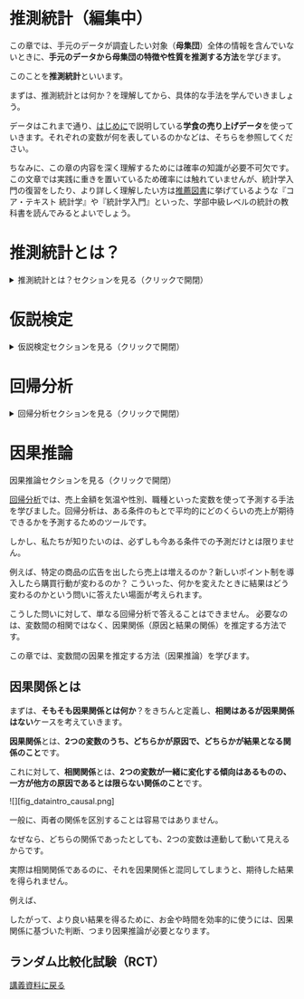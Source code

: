 # 推測統計（編集中）

この章では、手元のデータが調査したい対象（**母集団**）全体の情報を含んでいないときに、**手元のデータから母集団の特徴や性質を推測する方法**を学びます。

このことを**推測統計**といいます。

まずは、推測統計とは何か？を理解してから、具体的な手法を学んでいきましょう。

データはこれまで通り、[はじめに](dataintro_intro.html)で説明している**学食の売り上げデータ**を使っていきます。それぞれの変数が何を表しているのかなどは、そちらを参照してください。

ちなみに、この章の内容を深く理解するためには確率の知識が必要不可欠です。この文章では実践に重きを置いているため確率には触れていませんが、統計学入門の復習をしたり、より詳しく理解したい方は[推薦図書](dataintro_book.html)に挙げているような『コア・テキスト 統計学』や『統計学入門』といった、学部中級レベルの統計の教科書を読んでみるとよいでしょう。

# 推測統計とは？
<details>
<summary>推測統計とは？セクションを見る（クリックで開閉）</summary>

そもそもデータ分析をする理由に立ち返ってみます。当たり前ですが、**データ分析の目的は、データを使って何かしらの問題を解決したり、現状を改善したりすること**です。

私たちは、現在**学食の売上向上プロジェクト**に参加しています。学食の売上向上という目標のためには、キャンペーンを打ち出すのが良いのか、広告を出すのが良いのか、営業時間を変更するのが良いのか、頻繁に新メニューを開発するのが良いのか、そして、それぞれの施策はどれほど売上向上に寄与するのか、を知りたいのです。

そのためには、**母集団の情報を知る必要があります**。学食の売上向上プロジェクトにおいては、学食を利用する可能性があるすべての人の情報です。母集団全体の情報を知ることができれば、例えば、実際に広告を出したときにどの程度売り上げが変化したのかを測ることができます。

**母集団のすべての対象を調査すること**を**全数調査**と呼びます。

しかし、現実には**母集団全体の情報を手に入れられるケースはほとんどありません**。そこで、多くの場合、**母集団から適切に抽出（サンプリング）した標本（データ）を用いて、母集団の情報を推測しよう**とします。

このように、**標本から母集団の情報を推測すること**を**推測統計**と言います。

推測統計には、大きく分けて**統計的推定**と**仮説検定**の2つの方法があります。

#### 統計的推定

**母集団の統計量**（平均や分散など）**を、データから統計的に推測すること**を指します。

例えば、

- 手元のデータでは1回あたりの売り上げ平均が500円だったので、母集団の1回あたりの売り上げ平均も500円だろうと推測する。
- 手元のデータでは購入者の男性割合が $55\%$ だったので、母集団の男性割合は $54 \sim 56\%$ だろうと推測する。

こういった推測が統計的推定です。

推定には、**1つの値で推定する点推定**と、**ある程度の幅をもって推定する区間推定**があります。

#### 仮説検定

**母集団に関する仮説が成り立つか否かを、統計的な手続きを踏んで、データから判断すること**を指します。

例えば、

- 木曜日より火曜日の方が売り上げが大きいかどうか
- ある広告を出すことによって売り上げが変化するかどうか

こういった仮説を検証する手続きが仮説検定です。

## サンプリングと標本の代表性

推定をするにしても、仮説検定をするにしても、**標本が母集団の情報を正しく反映している（標本に代表性がある）かどうかが重要**なポイントになります。

この重要性は、代表性がないケースを想像すると分かりやすいでしょう。

例えば、学食を利用する可能性があるすべての人を母集団として想定しているにもかかわらず、手元には経済学部の教員の購入データしかないとします。

学食は主に学生が利用することが多いでしょうから、母集団の平均年齢を推定したいときに、手元のデータの平均年齢を母集団の平均年齢と見なすことはできません。

また、学生の行動は時間割に左右されていて、ほとんどの学生が昼休みに学食を利用するのに対し、教員は混雑を避けて昼休み前後に利用時間をずらす傾向があるかもしれません。この場合、手元のデータの利用時間のピークを母集団の利用時間のピークとは見なせません。

さらに、学生と教員では予算にも差があるかもしれません。例えば学生は1食あたり400円以内に収めたいと考えている一方、教員は1食あたり600円までは使って良いと考えているかもしれません。この予算の差は1回あたりの購入金額に表れる可能性があるため、データから得られた平均購入金額を、母集団の平均購入金額と見なすことは難しいでしょう。

このような誤った推測を避けるために、**標本が代表性をもつようにバランスよくサンプリングする必要**があるのです。

逆に言うと、標本が代表性をもっていさえすれば、標本平均を母集団の平均だと見なしたり、標本分散を母集団の分散だと見なすことが可能です。

**母集団の情報を推測するために使う数値**（例えば、母集団の平均を推測するために用いるデータの標本平均のこと）**を推定量と呼びます**。

### ランダムサンプリング

標本が代表性をもつようにバランスよくサンプリングする方法が**ランダムサンプリング**（**無作為抽出**）です。

ランダムサンプリングは、**母集団に含まれる調査対象のそれぞれが、標本として抽出される可能性を等しくしたうえで標本を選ぶ方法**です。

例えば、学食を利用する可能性があるすべての人に $1/100$ の確率で当たる（標本として抽出される）くじを引いてもらうようなイメージです。

ランダムサンプリングを行うことで、母集団の情報をバランス良く反映した標本を作ることができます。

![](fig_dataintro_random.png)

代表性のある標本を作ることができたら、標本から得られた数値を推定量にすることができます。

ただし、母集団の情報をすべて集めているわけではない以上、**推定量には必ず誤差が生じます**。**推測をする際には、この誤差も考慮に入れる必要があります**。

## 標準誤差

母集団の情報を推測する際に用いる**推定量のばらつきを標準誤差（Standard error; SE）と呼びます**。

言い換えると、標準誤差は**推定量の標準偏差**です。一般的には**標本平均の標準偏差**を意味します。

名前は似ていますが、**標準偏差と標準誤差は別物なので注意**しましょう。

標準誤差は**推定の精度を表す指標**で、**標準誤差が小さいほど、推定量はばらつきが小さく推定の精度が高い**ことを示します。

データ$(x_{1}, \cdots, x_{n})$を用いた**標準誤差$SE$は**、

$$
SE = \frac{s}{\sqrt{n}} = \frac{\sqrt{\frac{1}{1-n}\sum_{i=1}^{n}(x_{i} - \bar{x})^2}}{\sqrt{n}}
$$

で求められます。つまり、**不偏分散をサンプルサイズで割ったものの平方根**です。

不偏分散については、[記述統計（ `.P`関数と`.S`関数）](dataintro_descriptive.html#.P関数と.S関数)を参照してください。

式を見て分かるように、$SE$の分母にはサンプルサイズが入っています。**標本のサンプルサイズが大きくなると**標準誤差は小さくなる、つまり、**精度の高い推定ができる**ということです。

例えば、手元のデータは1万人の母集団からランダムサンプリングしたものであるとし、手元のデータから母集団の平均購入金額を推測するとします。

ランダムサンプリングを複数回行うケースを考えてみます。1回あたりのサンプルサイズが100人のとき、例えば最初の100人の平均購入金額は500円、2回目の100人の平均購入金額は530円、3回目の100人の平均購入金額は490円と、標本ごとに平均購入金額が大きく異なることもあるでしょう。

ところが、1回あたりのサンプルサイズが1000人だとすると、例えば最初の1000人の平均購入金額は501円、2回目の1000人の平均購入金額は502円、3回目の1000人の平均購入金額は499円と、標本ごとの平均購入金額はそこまで大きく変わらないと想像できます。

1回あたりのサンプルサイズが2000人、3000人、…と増えていけば、さらに平均購入金額のばらつきは小さくなっていき、十分大きなサンプルサイズを得ることができれば、母集団の真の平均購入金額をほぼ誤差なく推測することができるようになります。

これが、サンプルサイズが大きいと精度高く推測できるというイメージです。

### 標準誤差を考慮した棒グラフ

標準誤差を用いると、手元のデータで得られた統計量の精度はどの程度なのかを知ることができました。

この推定精度を考慮したグラフを作成することで、より深い洞察が得られる場合があります。

例えば、男女間で平均購入金額に差があるかを知りたい、気温によってよく購入される商品の違いがあるのかを知りたいなど、特に**グループ間の平均に統計的に差があるかどうかを知りたいとき**にとても有用です。

![](fig_dataintro_sebar.png)

これは、標準誤差を考慮したうえで男女別に平均購入金額を棒グラフにしたものです。

**棒グラフの高さは、男性、女性それぞれの平均購入金額**を表します。

それぞれのバーには、**バーの高さを中心にエラーバーと呼ばれるひげのようなもの**がついています。これが**誤差範囲**を表します。

**データから算出された標本平均がバーの高さにあるならば、母集団の真の平均購入金額は、おおよそこの誤差範囲のどこかに分布しているだろう、という範囲**を示しています。この区間を**信頼区間**と呼びます。

**信頼区間を求めること**は、推測統計のうち**統計的推定**に相当します。

信頼区間は確率をもって設定するため、どの程度の精度で推測したいかによってひげの長さは変わってきますが、**一般的には95%信頼区間**を求めることが多いです。

この95%という数字の解釈には、注意が必要です。

95％信頼区間は、**真の母集団の平均が信頼区間内にある確率が95％だと言っているわけではありません。**

正しくは、**信頼区間が100個あるときに95個の信頼区間には真の母集団の平均が含まれる**ことを表します。

ここまでの話をきちんと理解するためには、確率を勉強する必要がありますが、大事なことは、**エラーバーがあることによって、標本から得られたグループ間の平均の差が、意味のある差なのか、それとも単なる偶然によって得られた差なのかをざっくりと知ることができる**ということです。

2つのグラフの**エラーバーの範囲が重なっていなければ、グループ間の平均には統計的に差がある**と言えますし、**エラーバーの範囲がほとんど重なっていれば、グループ間の平均に統計的な差があるとは言えない**ことになります。

エラーバー付棒グラフを作れるようになると、さまざまな分析が可能になります。例えば

- 昼と夜で売上金額が変化するのかを知ることができる
- 曜日によって利用者の平均年齢が変化するのかを知ることができる
- 打ち出した広告に効果があったのかを検証することができる

ランダムサンプリングされたデータと、標準誤差の知識があれば、工夫次第で大抵の疑問に答えることができます。少し難しい話ではありますが、ぜひ使い方をマスターしましょう。

#### Excelで標準誤差を考慮した棒グラフを作る

Excelでエラーバー付棒グラフを作るには、まず、グループ別にデータを整理する必要があります。

いくつか方法はありますが、グループごとにデータを分割すると分かりやすいでしょう。

ここでは、男女で平均購入金額の差があるかどうかを分析していきます。

**データ分割方法**

![](fig_dataintro_sebar_filter.png)

1. `gender`変数でフィルタをかけ、男性のデータのみを表示
    - グループを規定する変数でフィルタをかけるので、例えば、商品別に分けるなら`item`変数でフィルタをかける
2. フィルタリングされたデータをすべてコピーし、適当なところにペーストする
3. 女性についても1と2を行う

男女別にデータを分割できたら、以下のような表を作ります。

![](fig_dataintro_sebar_table.png)

**必要項目**

- 男女別の平均
    - `AVERAGE`関数を使う
- 男女別の不偏分散
    - `STDEV.S`関数を使う
- 男女別のサンプルサイズ
    - `COUNT`関数を使う
        - `COUNT`関数はデータ範囲を指定して、`= COUNT(データ範囲)`のように使う
- 男女別の標準誤差
    - 男女別に計算した平均、不偏分散、サンプルサイズを使って計算する
    - セルに`= 不偏分散のセル番地/SQRT(サンプルサイズのセル番地)`と入力
    - `SQRT()`関数は、（）内に指定した数値（計算式でもOK）の平方根を返す関数
- 男女別の信頼区間
    - 男女別の標準誤差を使って計算
    - 95％信頼区間：`= 1.96*標準誤差のセル番地`と入力
    - かける数字の大きさによってさまざまな信頼区間を計算可能
        - 90％信頼区間：`= 1.64*標準誤差のセル番地`
        - 99％信頼区間：`= 2.58*標準誤差のセル番地`

![サンプルサイズ](fig_dataintro_sebar_count.png)
![標準誤差](fig_dataintro_sebar_se.png)
![信頼区間](fig_dataintro_sebar_ci.png)

表ができたら、グループ名と各平均値のセルを選択し、棒グラフを作ります。できたグラフに、以下の手順でエラーバーを追加しましょう。

**エラーバー追加手順**

1. グラフを選択し、**グラフのデザイン**→**グラフ要素を追加**→**誤差範囲**→**その他の誤差範囲オプション**の順に選択
2. 誤差範囲の追加ウィンドウでエラーバーを追加したいグループ名を選択しOKをクリック
3. **誤差範囲の書式設定**メニューの**誤差範囲**から**ユーザー設定**を選択
4. ユーザー設定の誤差範囲ウィンドウで、**正の誤差の値**と**負の誤差の値**両方に計算した**信頼区間のセル番地**を指定

![グラフの選択](fig_dataintro_sebar_gen.png)
![標準誤差を追加](fig_dataintro_sebar_gen1.png)
![標準誤差の設定](fig_dataintro_sebar_gen2.png)

これで、エラーバー付棒グラフを作成できました。

![](fig_dataintro_sebar.png)

男性のほうが女性より平均購入金額が高く、しかも、男女のエラーバーが重なる範囲がないため、真の平均購入金額も男女で異なる可能性が高いといえます。

</details>

# 仮説検定
<details>
<summary>仮説検定セクションを見る（クリックで開閉）</summary>

エラーバー付棒グラフを作成することで、グループ間で平均値に差があるかどうかをざっくりと知ることができました。

しかし、これはあくまでもざっくりとした分析です。

- 男女間で平均購入金額に統計的に意味がある差が存在するのではないか
- 広告によって売り上げは向上したのではないか
- 時間帯によって客層は異なるのではないか

こういった**仮説**にしっかりと答えるためには、何らかの**客観的な基準で評価をする**ことが必要です。

データを利用して、このような**仮説が正しいかどうかを客観的に判断することを仮説検定**と呼びます。

例えば、男女間で平均購入金額に差があるのではないか、という仮説を検討します。

データから得られた平均購入金額は、男性が約438円、女性が約408円でした。

男性の方が30円多く購入しているから、**男女間では平均購入金額に差があると言える**でしょうか？それとも、たまたま選ばれたデータによって**偶然生じた差にすぎない**のでしょうか？

仮に言えたとして、**何円以上の差があれば男女間に差があると言えるでしょうか？**

この問いに答えるために、まずは**仮説を立てます**。

統計的手法を用いて仮説検定を行う際には、**仮説の立て方に少し独特な作法があります**。

- **×**　男女間で平均購入金額に差が**ある**
- **〇**　男女間で平均購入金額に差は**ない**

このように、**差はないという仮説を立て**、この仮説を統計的に否定する（**棄却する**）ことで、**男女間で平均購入金額に差があるという仮説を支持**します。

#### 帰無仮説と対立仮説

- **帰無仮説**：「差はない」という**否定したい仮説**のこと
    - 否定することによって無に帰す仮説という意味
    - 上の例では、「男女間で平均購入金額に差は**ない**」という仮説のこと
- **対立仮説**：「差がある」という**支持したい仮説**のこと
    - 帰無仮説に対立するという意味
    - 上の例では、「男女間で平均購入金額に差が**ある**」という仮説のこと
    - 対立仮説を「男性の方が女性より平均購入金額が高い」とすることもできる
        - 対立仮説が「差がある」のとき：男性の方が平均購入金額が高いときと低いときの両方を支持する（**両側検定**という）
        - 対立仮説が「男性の方が女性より平均購入金額が高い」のとき：男性の方が平均購入金額が高いという片側の差のみを支持する（**片側検定**という）

少し回りくどく見えるかもしれませんが、「**差がある**」**ことを仮説にするのは意外と難しい**のです。

大きな理由は、**どの程度の大きさであれば**「**差がある**」**と言えるのか、客観的な指標で判断しづらい**ことです。10円の差を「差がある」と言う人もいれば、100円の差があっても「差はない」と言う人もいるかもしれません。

また、同じ差であっても、データの単位によってその大きさは違って見えます。
    
例えば、同じ「30円多い」と言っても、顧客の平均購入金額が100円のときと、10,000円のときとでは、意味が100倍違います。
100円に対する30円は大きな差に見えますが、10,000円に対する30円は、それこそ単なる誤差に見えます。

また、「差がある」ときには「差がある」と言うことができますが、「**差が観察できない**」**ときには、**「**実際に差がない**」**のか、**「**実際には差があるけど観察できていないだけ**」**なのかを判断することが難しい**という理由もあります。

そこで、
1. **差がないことが正しいと仮定**し、
2. **得られたデータが「差がない」前提の下ではとても珍しい確率でしか得られないもの**だとしたら、
3. **差がないという前提を否定**する、

という手順を踏むことで、「差がある」という仮説を支持していくのです。

### Excelで仮説検定（t検定）をする

**男女間での平均購入金額に差があるかどうかという仮説を例**に、仮説検定の中でも、特に **$t$ 検定の手順**を見ていきましょう。$t$ 検定は、**平均値の差があるかどうかを検定するときに使われる手法**です。手順は以下の通りです。

1. **有意水準を決める**
2. **仮説を立てる**
3. **$t$ 検定を実行する**
4. **結果を解釈する**

1つひとつを詳しく見ていきましょう。

#### 1. 有意水準を決める

まずは、**どういう数字が出てきたら帰無仮説を棄却するか**、最初に基準となる数字を決めておきます。

具体的には、**男女間での平均購入金額に差がないという仮説が正しいときに、手元のデータの平均の差が $X$ 円以上となる確率が $\alpha$ 以下であれば、差がないという前提が間違っていたと判断する**ときの **$\alpha$** という数字です。

慣例的に **$\alpha$ は $5\%$** とすることが多いです。

以降の手順で**男女間での平均購入金額に差がないという仮説が正しいときに、手元のデータの平均の差が $X$ 円以上となる確率**を求めていくので、判断に主観が入らないよう、先に決めておく必要があります。

#### 2. 仮説を立てる

次に、仮説を立てます。

先に述べたように、男女間で平均購入金額に差があるかどうかを検定するときは、**男女間での平均購入金額に差がない**という帰無仮説を立てます。

男性の平均購入金額を $\overline{sales}_{男}$、女性の平均購入金額を $\overline{sales}_{女}$ とすると、帰無仮説 $\mu_{0}$ は

 

$$
\mu_{0}: \bar{X} \equiv \overline{sales}_{男} - \overline{sales}_{女} = 0
$$

という式で表すことができます。

#### 3. $t$ 検定を実行する

ここからは、Excelのデータ分析ツールを使って検定を行っていきます。

データ分析ツールは、Excelの「データ」タブ内にある「**データ分析**」をクリックすると使えます。

「データ分析」が見つからないときは、先に「**分析ツールアドイン**」を追加する必要があります。

##### 分析ツールアドインの追加

1. 「ファイル」タブ→「オプション」を選択
2. 「アドイン」→「設定」を選択
3. 「分析ツール」にチェックを入れ、OKをクリック
4. Excelを再起動する

次に、**データ分析ツールに合わせてデータを加工**します。

[Excelで標準誤差を考慮した棒グラフを作る](#excelで標準誤差を考慮した棒グラフを作る)と同じように、男性のデータと女性のデータに分割しましょう。

分割ができたら、「分析ツール」を起動します。分析ツールから **t 検定: 等分散を仮定した2標本による検定**を選択し、必要なオプションを入力します。

![](fig_dataintro_ttest_gen.png)

##### t 検定のオプション

![](fig_dataintro_ttest_input.png)

| 項目             | 内容                               |
|------------------|------------------------------------|
| 変数1の入力範囲  | 1つ目のデータの範囲<br> ここでは男性のデータの範囲  |
| 変数2の入力範囲  | 2つ目のデータの範囲<br> ここでは女性のデータの範囲  |
| 仮説平均との差異  | 帰無仮説で設定した差を入力（デフォルトは $0$）<br> ここでは空欄または0 |
| ラベル           | データ範囲にラベル（列名）が含まれるときはチェックを入れる |
| $\alpha$         | 有意水準（デフォルトは $0.05$）   |
| 出力オプション   | 結果を出力したいセルを入力<br>　・**出力先**：同じシートに出力したいときにセルを指定<br>　・**新規ワークシート**：シート名を記入（空欄でもOK）<br>　・**新規ブック**：ファイル名を記入（空欄でもOK） |


以上を入力してOKをクリックすると、指定した出力先に結果が表示されます。

#### 4. 結果を解釈する

オプションが正しく入力されていれば、以下のような結果が表示されるはずです。

![](fig_dataintro_ttest_result.png)

##### 結果の表

| 項目               | 説明                  |
|-------------------|-----------------------|
| **ラベル**         | データに設定した列名      |
| **平均**           | 各データ（ここでは男女それぞれ）の平均値　|
| **分散**           | 各データ（ここでは男女それぞれ）の不偏分散 |
| **観測数**         | 各データ（ここでは男女それぞれ）のサンプルサイズ |
| **プールされた分散** | **割愛**               |
| **仮説平均との差異** | 仮説平均との差異に設定した値（ここでは0）|
| **自由度**         | **割愛**               |
| **t**             | t値と呼ばれ、各データの差（ここでは男女間の差）を評価する値<br>この値が大きいほど各データの差（ここでは男女間の差）が大きいことを示す |
| **P(T >= t) 片側** | 片側検定（対立仮説が「男性の方が女性より平均購入金額が高い」あるいは「男性の方が女性より平均購入金額が低い」）の場合の $p$ 値（$p$ 値については後述） |
| **t 境界値 片側**   | 片側検定の場合の棄却限界値<br>t値がこの値を超えると帰無仮説を棄却できる                               |
| **P(T >= t) 両側** | 両側検定（対立仮説が「男女間で平均購入金額に差がある」）の場合の $p$ 値                               |
| **t 境界値 両側**   | 両側検定の場合の棄却限界値 |


いろいろと数値が出力されてややこしいかもしれませんが、**注目すべきは  P(T> =t)（$p$ 値）** です。

これは、**「男女間の平均購入金額に差がない」という帰無仮説が正しいときに、手元のデータで観察される差が生じるのはどのくらい珍しいことなのかを表す確率**です。

私たちは最初に、**男女間での平均購入金額に差がないという仮説が正しいときに、手元のデータの平均の差が $X$ 円以上となる確率が $\alpha$ 以下であれば、差がないという前提が間違っていたと判断する**と決めました。

よって、$t$ 検定で得られた $p$ 値と最初に決めた $\alpha$ を比較し、**$p< \alpha$ であれば帰無仮説を棄却**し、**$p> \alpha$ であれば帰無仮説を支持する**という判断を行うことになります。

ここで得られた結果では、$p$ 値は $9.83813 \times 10^{-10} \left(=\frac{9.83813}{10^{10}}\right)$ という、非常に小さい値になっています。

これはつまり、「**男女の購入金額の差が0円である**」**という帰無仮説が正しい場合に、手元のデータで観測されたような30円の差が生じる確率は、わずか** $0.0000000983813\%$ **しかない**、ということを意味します。

私たちは事前に、**観測された差が偶然によって生じる確率（$p$ 値）が $5\%$ 以下であれば、帰無仮説を棄却する（$=$差がないという前提を否定する）**と決めていました。

したがって、この場合は「**男女の購入金額の差が0円である**」**という前提は成り立たない**と判断し、**男女の購入金額に統計的に有意な差があると結論**づけることができます。

以上のように、仮説検定では**偶然では説明できない差があるのかどうか**を、データに基づいて判断することができます。特に **$p$ 値は、その差が偶然に生じる確率を数値で示してくれる**ため、データの意味を客観的に捉えるための強力なツールとなります。

特に、ここで学んだ$t$ **検定（平均の差の検定）では、観測された差や効果が偶然によるものかどうかを判断することができます**。しかし、実際のデータでは複数の要因が同時に影響している場合が多く、単純な比較だけでは不十分です。次に学ぶ回帰分析では、変数同士の関係（相関）を数式で表現し、データの傾向を把握したり、将来の値を予測したりすることが可能になります。

    
</details>

# 回帰分析
<details>
<summary>回帰分析セクションを見る（クリックで開閉）</summary>

このセクションでは、**回帰分析**について学んでいきます。

一般に回帰（regression）とは「**興味のある変数（$Y$）の値を、他の変数（$X$）を用いて予測すること**」を指します。

例えば、学食に来た人の性別（$X$）を手掛かりに、その人が何円の商品を購入するか（$Y$）を予測することが回帰分析にあたります。

このときに、手掛かりにする変数（$X$）を**説明変数**（または**独立変数**）と言い、予測する変数（$Y$）を**被説明変数**（または**従属変数**）と呼びます。

回帰分析は大きく**ノンパラメトリック回帰**と**パラメトリック回帰**に分けられ、パラメトリック回帰の中で最もよく使われるのが**線形回帰**です。

ちなみに、**パラメトリック**という言葉は、「**パラメータに関連する**」や「**パラメータで表される**」という意味を持ち、統計学では特に**分析の際にパラメータの値を仮定すること**を指します。つまり、$Y$を$X$で予測するときに、$Y$**が**$X$**の関数として表されることを仮定するのがパラメトリック回帰**、**関数形を仮定しないのがノンパラメトリック回帰**です。

以降では、ノンパラメトリック回帰と線形回帰について説明し、データを用いた予測方法を学んでいきます。

## ノンパラメトリック回帰

ここでは、**男女別に売上金額を予測する**ことを考えます。また、十分多くの人たちについて、各個人の購入金額$Y$と性別$X$のペア $(Y, X)$ がランダムサンプリングした標本として観察できることを前提とします。

ノンパラメトリック回帰の場合は、まずサンプルを男女に分割し、男性の売上金額、女性の売上金額をそれぞれ予測します。

予測を行う際には、**正確に予測すること**を目指します。

**正確に予測できている状態**とは、**予測誤差**（prediction error）**が最小である状態**です。

予測誤差は、$X$**によって予測した**$Y$**の値、**$\hat{Y}$**と、実際の**$Y$**の値の差**として表されます。

私たちの手元に、$\{Y_{1}, Y_{2}, \dots, Y_{i}, \dots, Y_{N}\}$という$N$個のデータがあるとき、予測誤差を$\varepsilon_{i}$とすると、予測誤差のデータは以下のようになります。

$$
\varepsilon_{1} = Y_{1}- \hat{Y}, \varepsilon_{2} = Y_{2}- \hat{Y}, \dots, \varepsilon_{i} = Y_{i}- \hat{Y}, \dots, \varepsilon_{N} = Y_{N}- \hat{Y}
$$

予測誤差は正負どちらの値も取りうるので、**平均二乗誤差**（**MSE: Mean Squared Error**）を使って予測誤差全体の大きさを評価します。

$$
MSE = \frac{1}{N}(\varepsilon_{1}^{2} + \varepsilon_{2}^{2} + \cdots + \varepsilon_{i}^{2} + \cdots + \varepsilon_{N}^{2}) = \frac{1}{N}\sum_{i = 1}^{N}(Y_{i}- \hat{Y})^{2}
$$

このMSEを最小にするような予測値$\hat{Y}$を考えれば、精度の高い予測ができることになります。

結果だけお伝えすると、$\hat{Y} = \bar{Y}$（**$Y$の平均値**）**のときに、MSEが最小**になります。</br>
（興味がある方は、以下のMSEの計算式を参照してください。）

<details>

<summary>MSEの計算式を見る（クリックで開閉）</summary>

$$
\begin{align}
MSE &= \frac{1}{N}\sum_{i = 1}^{N}(Y_{i}- \hat{Y})^{2} \\
    &=  \frac{1}{N}\left(\sum_{i = 1}^{N}Y_{i}^{2}- 2\sum_{i = 1}^{N}Y_{i}\hat{Y} + \sum_{i = 1}^{N}\hat{Y}^{2}\right) \\
    &= \frac{1}{N}\sum_{i = 1}^{N}Y_{i}^{2}- 2\hat{Y}\times\frac{1}{N}\sum_{i = 1}^{N}Y_{i} + \frac{1}{N}\times N\hat{Y}^{2} \\
    &= \frac{1}{N}\sum_{i = 1}^{N}Y_{i}^{2}- 2\hat{Y}\times\frac{1}{N}\sum_{i = 1}^{N}Y_{i} + \hat{Y}^{2} \\
    &= \left(\frac{1}{N}\sum_{i = 1}^{N}Y_{i}\right)^{2}- 2\hat{Y}\times\frac{1}{N}\sum_{i = 1}^{N}Y_{i} + \hat{Y}^{2} +\frac{1}{N}\sum_{i = 1}^{N}Y_{i}^{2} - \left(\frac{1}{N}\sum_{i = 1}^{N}Y_{i}\right)^{2}\\
    &= \left(\frac{1}{N}\sum_{i = 1}^{N}Y_{i} - \hat{Y}\right)^{2} + \frac{1}{N}\sum_{i = 1}^{N}Y_{i}^{2} - \left(\frac{1}{N}\sum_{i = 1}^{N}Y_{i}\right)^{2}\\
\end{align}
$$

よって、$\hat{Y} = \frac{1}{N}\sum_{i = 1}^{N}Y_{i} \equiv \bar{Y}$のときMSEは最小値をとる。

</details>

つまり、**男性の購入金額の予測値は男性の購入金額の標本平均**、**女性の購入金額の予測値は女性の購入金額の標本平均**となります。

これは、説明変数$X$のカテゴリ数が多くなっても同じです。

例えば、年齢を説明変数$X$として被説明変数$Y$である購入金額を予測したいときは、年齢ごとにサンプルを分割し、サンプルごとに購入金額の標本平均を計算します。

したがって、ノンパラメトリック回帰は、以下の手順で行います。

1. データから、説明変数$X$と被説明変数$Y$（ここでは、各個人の性別と売上金額）をペアにしたサンプルを抽出する。
2. 説明変数$X$の値に基づいて、サンプルを複数のグループに分割する（ここでは、男性グループと女性グループに分割する）。
4. 各グループ内で平均値$\bar{Y}$を計算し、その結果を予測値とする。

このような回帰分析の方法を、予測値に関数形を課さないという意味で、ノンパラメトリック回帰と言います。    

### Excelを使ったノンパラメトリック回帰

それでは、**男女それぞれの売上金額をノンパラメトリック回帰に基づいて予測**してみましょう。

`gender`変数でフィルタをかけ、男女別に`sales`変数を分割し、`AVERAGE`関数を使って、男女それぞれの平均売上金額を計算すればそれでOKです。</br>
（関数の使い方は[Excelで標準誤差を考慮した棒グラフを作る](#excelで標準誤差を考慮した棒グラフを作る)を参照してください。）

あるいは、`AVERAGEIFS`関数を使って、生のデータから男女それぞれの売上金額を抽出し、平均を計算しても良いです。`AVERAGEIFS`関数は、`COUNTIFS`関数とほとんど同じように使えます。

###### `AVERAGEIFS`関数

複数の条件を満たすすべてのセルの平均を返す関数です。

`AVERAGEIFS(平均範囲, 条件範囲 1, 条件 1, [条件範囲 2, 条件 2], ...)` 

（例）男性の平均売上金額：`= AVERAGEIFS($B:$B, $A:$A, "男")`


![](fig_dataintro_nonpara.png)

データから得られた平均購入金額は、男性が約438円、女性が約408円でした。これらの値が、それぞれの性別における売上金額の予測値として用いられます。

### ノンパラメトリック回帰の注意点

**ノンパラメトリック回帰が可能な場合には、サンプルを分割して平均を計算するだけで、十分有用**な予測値を得られます。

しかし、ノンパラメトリック回帰には弱点もあります。

第一に、ノンパラメトリック回帰で十分な予測精度を担保するためには、**それなりのサンプルサイズが必要**です。

一般には、サンプルサイズが30以上であれば比較的安定した結果を得られると言われていますので、男女それぞれ30人ずつのデータを集められればとりあえず基準はクリアしたことになります。

この基準は、説明変数$X$に多くの項目が含まれる場合、さらにシビアになります。

例えば、説明変数$X$に性別（男/女）と職位（学生/職員）の両方を含むとすると、$2 \times 2 = 4$グループにサンプルを分割するので、それぞれ30以上のサンプルサイズが必要、全体として120以上のサンプルサイズが必要になってしまいます。

このように、**サンプルを細かく分割すると、1つ1つのグループのサンプルサイズが小さくなり、予測精度が下がる**要因になってしまいます。

第二に、**事前に説明変数**$X$**と被説明変数**$Y$**の関係が想定されるときに、全体の傾向が見づらい**ことがあります。

例えば、年齢と売上金額の関係を考えてみます。若い人の方がたくさん食べられるので売上金額は高い傾向にあるかもしれないし、年齢を重ねた人の方が金銭的に余裕があって売上金額が高い傾向にあるかもしれません。

![](fig_dataintro_agesales.png)

上図は年齢ごとに売上金額をプロットしたものと、それをノンパラメトリック回帰した結果を表しています。

「**1年歳をとることで売上金額が何円上がるか**（**下がるか**）」という**全体的な傾向をノンパラメトリック回帰の結果から解釈することは難しい**でしょう。

横軸の取りうる値がもっと細かくなれば、回帰曲線自体がよりギザギザとなって見づらくなることもありますし、説明変数が手元のデータにないの値（ここでは、例えば15歳の人や40歳の人など）をとるときの予測値を計算することもできません。



## 線形回帰

[ノンパラメトリック回帰の注意点](#ノンパラメトリック回帰の注意点)に挙げたような問題点に対処するために、**説明変数$X$と被説明変数$Y$の関係になんらかの関数形を仮定する方法が、パラメトリック回帰**です。

特に、**被説明変数$Y$は説明変数$X$の1次式であると仮定する方法を線形回帰**（**linear regression**）**といいます**。

例えば、売上金額（`sales`）は気温（`temp`）の1次式であると仮定すると、売上金額は以下の式で表すことができます。

$$
sales = \beta_{0} + \beta_{1} \times temp + \varepsilon
$$

例のように、**説明変数が一つのときには特に単回帰式**といい、**説明変数が二つ以上の時には重回帰式**といいます。

ここで、回帰式についていくつかの専門用語を整理しておきます。

$Y = \beta_{0} + \beta_{1} X + \varepsilon$ のような**説明変数$X$と被説明変数$Y$の関係式を回帰式**（**回帰式**）と呼び、**直線の切片$\beta_{0}$、直線の傾き$\beta_{1}$を回帰係数**と呼びます。

**線形回帰は、手元のデータ$(temp, sales)$の組み合わせから、データの動きを最もよく表す直線の回帰係数$(\beta_{0}, \beta_{1})$を見つける作業**です。

データの動きを最もよく表す直線とは、（ノンパラメトリック回帰と同様に）予測誤差の少ない直線のことです。

ここでも、予測誤差は$\varepsilon$で表されるので、回帰係数$(\beta_{0}, \beta_{1})$のもとで、回帰式 $Y = \beta_{0} + \beta_{1} X + \varepsilon$ のMSEは以下の式で表されます。

$$
MSE = \frac{1}{n} \sum_{i=1}^{n} (Y_{i} - \beta_{0} - \beta_{1} X_{i})^{2}
$$

**この誤差を最小にする回帰係数の値**$(\hat{\beta_{0}}, \hat{\beta_{1}})$**を、最小二乗推定量**、あるいは**OLS(ordinary least squares)推定量と呼びます**。

具体的な導出過程は割愛しますが、OLS推定量は以下の式で求められます。

$$
\begin{align}
\hat{\beta_{1}} &= \frac{\sum_{i=1}^{n}(Y_{i} - \bar{Y})(X_{i} - \bar{X})}{\sum_{i=1}^{n}(X_{i} - \bar{X})^{2}} \\
&= \frac{\sum_{i=1}^{n}(Y_{i} - \bar{Y})(X_{i} - \bar{X})/(n-1)}{\sum_{i=1}^{n}(X_{i} - \bar{X})^{2}/(n-1)} \\
&= \mathbf{\frac{XとYの標本共分散}{Xの標本分散}} \\
\hat{\beta_{0}} &= \bar{Y} - \hat{\beta_{1}}\bar{X}
\end{align}
$$

式を見ていただいて予想がつくかもしれませんが、$\beta_{1}$（**傾きの係数**）**の方が大切**です（$\beta_{0}$はおまけのようなものです）。

直線において、説明変数$X$と被説明変数$Y$が相関するかどうかを決めるのが傾きの係数だからです。

**$\beta_{1}$がほとんど$0$のケース**を考えます。
散布図と回帰曲線は、例えばこんな感じになります。

![](fig_dataintro_0slope.png)

被説明変数$Y$の値が、説明変数$X$の値にかかわらず分布している、つまり、**説明変数$X$と被説明変数$Y$が連動して動いていない**ことが読み取れると思います。

このような状態では、説明変数$X$から被説明変数$Y$の値を予測することはできません。

よって、ある変数を用いてほかの変数の値を予測したいときや、何か意味のある相関を見つけたいときは、**傾きが$0$ではないことを確認する必要がある**のです。


### Excelで回帰分析をする

Excelで回帰分析をするとき、単回帰分析（説明変数$X$が1つだけ）の場合は2通りの方法があります。

#### 1. 散布図に近似曲線を追加する

1. 散布図を作る（[記述統計（散布図）](dataintro_descriptive.html#散布図)を参照）
2. 散布図を選択し、「デザイン」タブ→「グラフ要素を追加」→「近似曲線」→「線形」の順に選択

**単回帰分析であれば、散布図に近似曲線を追加**するだけで、回帰係数を求めることができます。

しかし、傾**きが$0$ではないかどうかを確認したいときには、グラフだけでは不十分**です。
また、説明変数$X$が2つ以上の場合は回帰曲線を図示することはできません。
その場合は、次のセクションで説明される方法で分析します。


#### 2. 分析ツールを使う

**傾きが$0$ではないかどうかを確認したいとき、説明変数$X$が2つ以上の場合**は、[仮説検定](#仮説検定)でも使った分析ツールを使います。

分析ツールの追加方法は[分析ツールアドインの追加](#分析ツールアドインの追加)を参照してください。

$$
sales = \beta_{0} + \beta_{1} \times temp + \varepsilon
$$

この回帰式の係数を推定してみます。

1. 「データ」タブ→「データ分析」の順に選択して分析ツールを開く
2. 「回帰分析」を選択
3. 必要な項目を記入

| 項目               | 内容                                     |
|-------------------|-----------------------------------------|
| 入力$Y$範囲         | 被説明変数のデータ範囲を入力                 |
| 入力$X$範囲         | 説明変数のデータ範囲を入力                   |
| ラベルの指定         | 1行目に変数名がある場合、「ラベル」にチェックを入れる |
| 出力オプションの指定 | 結果を出力したい場所を指定                      |
| &emsp;一覧の入力先       | 入力した既存ワークシートのセルに結果が出力される|
| &emsp;新規ワークシート    | 出力用の新しいワークシートが自動で作成される   |
| &emsp;新規ブック         | 出力用の新しいExcelブックが自動で作成される   |

![](fig_dataintro_linreg.png)

正しく入力されていれば、出力オプションで指定したセルに結果が出力されます。

![](fig_dataintro_linregrsl.png)

| 区分       | 項目           | 説明                                |
|------------|----------------|-----------------------------------|
| 概要       | 重相関 $R$     | 説明変数と被説明変数の相関係数（複数の$X$がある場合でもまとめた指標）|
|            | 決定係数 $R^2$ | 回帰式によって説明される$Y$の変動の割合（決定係数）|
|            | 補正 $R^2$     | 自由度調整済み決定係数（説明変数が多いと過大評価になるのを補正）|
|            | 標準誤差       | 推定誤差の標準偏差（残差のばらつきの尺度） |
|            | 観測数         | データのサンプル数（行数）              |
| 分散分析   | 回帰           | 回帰によって説明される分散に関する統計量（自由度, 分散など）|
|            | 残差           | 説明できなかった残差の分散              |
|            | 合計           | 総平方和（回帰+残差）                  |
|            | 分散比         | $F$値の計算に用いる（回帰分散 ÷ 残差分散）|
|            | 有意 $F$       | モデル全体の有意性の検定（$p$値）        |
| 係数表     | 切片           | 回帰式の切片（$Y = \beta_{0} + \beta_{1}X$ の $\beta_{0}$ 部分）|
|            | 説明変数名     | 各説明変数の名前（例：`temp`）           |
|            | **係数**      | **各説明変数の回帰係数（傾き$\beta_{1}$）** |
|            | 標準誤差       | 各係数の標準誤差（ばらつき）             |
|            | $t$ 値        | 係数の有意性を検定するための統計量       |
|            | **$P$値**    | **$t$検定の$p$値。小さいほど係数が有意（例：$< 0.05$）**|
|            | 下限 $95\%$    | 係数の95%信頼区間の下限                |
|            | 上限 $95\%$    | 係数の95%信頼区間の上限                |

たくさんの数値が出てきますが、**重要なのは係数と$P$ 値**です。

係数は各説明変数の回帰係数（ここでは$\beta_{1}$）を表します。
回帰係数が$-11.28$であるということは、気温（`temp`）が一度上がると売上（`sales`）は$-11.28$円変化する、つまり、**気温が一度上昇すると売上は$11.28$円下がる**という関係になっていることが分かります。

一方、$P$ 値はその回帰係数が統計的に$0$と異なると言えるかどうかを示します。

これは、**回帰係数が$0$である**という帰無仮説に対する検定を行っていることを意味します。

説明変数が被説明変数の予測に有効であるためには、**対応する回帰係数が$0$ではない**、つまり**統計的に有意**である必要があります。

そのため、回帰分析を行う際は、[仮説検定](#仮説検定)で学んだ考え方に基づき、回帰係数が統計的に$0$と異なることを判断するのが一般的です。

詳しくは、[Excelで仮説検定（t検定）をする](#excelで仮説検定t検定をする)を参照してください。

分析者は、事前に有意水準を設定し、$P$ 値がその水準よりも小さいときに、回帰係数は有意に$0$と異なると結論付けます。

例えば、有意水準を$5\%$（$= 0.05$）とした場合、`temp`の回帰係数について$P値 = 1.96773E-75 (= 1.96773×\frac{1}{10^{75}}) < 0.05$ なので、`temp`の回帰係数は有意に$0$と異なると言えます。

よって、`temp`は`sales`の予測に有効な説明変数だと判断され、以下のような回帰式を使って売上を予測できます。

$$
sales = 647.2523251 -11.28513304 \times temp
$$

このに、実際の気温の値を代入することで、その日の売上を予測することができます。

例えば、気温が22度のとき、売上金額は$647.2523251 -11.28513304 \times 22=398.97939822$円であると予測できます。

### ダミー変数を使った線形回帰

先ほどの例では、`temp`のような**連続変数**（ある値と次の値の間に無限の中間値を持つ変数）を説明変数とする回帰分析を扱いました。

しかし、実際の分析では、性別や職種など、数値ではないカテゴリ変数を扱う場面も多くあります。
[仮説検定](#仮説検定)の例のように、男女間での売上金額の差を分析したいような場合です。

このようなときは、**各カテゴリに数値を対応させることで、それを説明変数として回帰式に組み込むことができます**。
例えば、性別を男性$=1$、女性$=0$のように変換します。

特に、0と1の**2値しかとらない変数**を**ダミー変数**と呼びます。

#### ダミー変数の係数の解釈

ダミー変数を回帰式に入れると、その**係数は基準となるカテゴリ（0が割り当てられたカテゴリ）との差を表す**ようになります。

例えば、男性$=1$、女性$=0$をとるような`male`変数を考えると、

$$
sales = \beta_{0} + \beta_{1} \times male + \varepsilon
$$

というモデルでは、

- `male`$= 1$のとき（男性）、予測される`sales`の値は$\beta_{0} + \beta_{1}$
- `male`$= 0$のとき（女性）、予測される`sales`の値は$\beta_{0}$

となり、$\beta_{1}$は**男性と女性の平均的な差**（男性の売上金額は女性と比較して平均的に$\beta_{1}$円異なる）を示す係数になります。

このように、ダミー変数の係数は基準カテゴリとの比較として解釈します。

#### Excelでダミー変数を作る

$\{男, 男, 男, 女, 女, 男, ...\}$のように文字列でデータが入力されている場合、各カテゴリに数値を割り当て、男性$=1$、女性$=0$となるようなダミー変数を作ります。

Excelでは`IF`関数を使います。

##### `IF`関数
`IF(条件, 真の場合の値, 偽の場合の値)`

（例）`gender`変数が`男`のときに$1$、`女`のときに$0$を割り当てる: `IF(A2="男", 1, 0)`

![](fig_dataintro_dummy.png)

このようにカテゴリと数値を対応させることで、連続変数と同じように回帰分析ができるようになります。

![](fig_dataintro_linreg_dum.png)

![](fig_dataintro_linregrsl_dum.png)

`male`の回帰係数は$30.15$、$P$値は$9.84E-10 (= 9.84×\frac{1}{10^{10}}) < 0.05$なので、性別ダミーは売上予測に有効な変数であり、以下のような回帰式を使って売上を予測できます。

$$
sales = 407.963 +30.15132275 \times male
$$

これにより、客が男性のとき（`male`$= 1$）の売上金額の予測値は$407.963 +30.15132275=438.11432275$円、客が女性のとき（`male`$= 0$）の売上金額の予測値は$407.963$円になります。


### 重回帰分析

これまでは、説明変数が1つだけのケースを考えてきました。

売上金額が気温によって変化するのは、恐らく寒いときに温かいものが食べたくなることが理由の1つでしょう。

しかし、売上金額が変化する要因はほかにも考えられます。

- 男性の方が女性よりもたくさん食べるので、売上金額は大きくなるかもしれない（実際に、性別ダミーは正に有意だったので、予測に有効な変数であることが分かりました）。
- 学生よりも職員の方が予算が潤沢なので、売上金額は大きくなるかもしれない。
    - 逆に、学生の方が食べ盛りなので、売上金額は大きくなるかもしれない。
- 学食で割引キャンペーンなどの施策を行っている日は、売上金額は大きくなるかもしれない。

このように、考えようと思えば、いくらでも売上金額と相関していそうな要因を挙げることができます。

ここでは、2つ以上の説明変数を用いて売上金額を予測していきます。

2つ以上の説明変数を使った線形回帰のことを、重回帰分析と呼びます。

例えば、売上金額（`sales`）が気温（`temp`）と職位（`position`）によって予測されるモデルを仮定します。

現在職位（`position`）変数は文字列のデータになっているので、先ほどの性別ダミーと同様に、学生$=1$、職員$=0$となるようなダミー変数を作っておきましょう（`student`変数とします）。


![](fig_dataintro_mulreg_dum.png)

このとき、売上金額は以下の式で表すことができます。

$$
sales = \beta_{0} + \beta_{1} \times temp + \beta_{2} \times student + \varepsilon \qqad \text{（1）}
$$

回帰式を一般的な形式に書き直すと、重回帰分析は$d$（$\geq 2$）個の説明変数$X$を用い、以下の回帰式の回帰係数 $(\beta_{0}, \beta_{1}, \beta_{2}, \dots, \beta_{d})$ を求める手法だと言えます。

$$
Y = \beta_{0} + \beta_{1} X_{1} + \beta_{2} X_{2} + \cdots + \beta_{d} X_{d} + \varepsilon
$$

このとき、重回帰分析のOLS推定量は、以下のMSEを最小化する $(\beta_{0}, \beta_{1}, \beta_{2}, \dots, \beta_{d})$ の値として定義されます（具体的な関数形は省略します）。

$$
MSE = \frac{1}{n}\sum_{i=1}^{n}(Y_{i} - \beta_{0} - \beta_{1} X_{1i} - \beta_{2} X_{2i} - \cdots - \beta_{di} X_{di})
$$

回帰係数を求めるには、[分析ツールを使う](#2-分析ツールを使う)の方法を使います。

（1）式を分析するときの例では、以下のように必要な項目を入力します。

1. 「データ」タブ→「データ分析」の順に選択して分析ツールを開く
2. 「回帰分析」を選択
3. 必要な項目を入力

| 項目               | 内容                                     |
|-------------------|-----------------------------------------|
| 入力$Y$範囲         | `sales`変数のデータ範囲を入力                 |
| 入力$X$範囲         | `temp`変数と`student`変数のデータ範囲を入力                   |
| ラベルの指定         | 1行目に変数名がある場合、「ラベル」にチェックを入れる |
| 出力オプションの指定 | 結果を出力したい場所を指定                      |
| &emsp;一覧の入力先       | 入力した既存ワークシートのセルに結果が出力される|
| &emsp;新規ワークシート    | 出力用の新しいワークシートが自動で作成される   |
| &emsp;新規ブック         | 出力用の新しいExcelブックが自動で作成される   |

![](fig_dataintro_mulreg.png)

正しく入力されていれば、出力オプションで指定したセルに結果が出力されます。

![](fig_dataintro_mulregrsl.png)

ここでも、**係数**と**p値**に注目します。

`student`変数の係数は$-3.86$、p値は$0.44$です。

ダミー変数の係数は基準カテゴリとの比較だと解釈できます。ここでは、職員（`student`$=0$）と比較して、学生（`student`$=1$）は$3.86$円平均購入金額が低いということを示しています。

ただし、p値が$0.44$と有意水準の$0.05$より大きいため、これは統計的に有意ではないと判断されます。

ちなみに、重回帰分析のパラメターは、**他の条件を一定にしたもとで、その説明変数が1単位変化したときの被説明変数の平均的な変化の大きさ**を表します。

したがって、`student`変数の係数は、気温（`temp`）を一定にしたときに（気温が同じであれば）、職員と学生を比較したときに、学生の方が平均購入金額が$-3.86$円高い（つまり、$3.86$円低い）と解釈できます。

`temp`変数の係数は$-11.3$、p値は$2.07\times 10^{-75}$です。これは`student`変数を一定としたときに（学生同士、職員同士で比較した場合）、気温が1度上がると平均購入金額は$-11.3$円増加する（温が1度上がると平均購入金額は$11.3$円減少する）ことを示しています。この係数のp値は非常に小さいため、統計的に有意であると判断できます。

このように、重回帰分析を用いると、複数の説明変数を同時に用いた予測を行うことができます。

実際の社会では、ある事柄が1つの要因だけで説明できることはほとんどありません。何かを予測・説明したい場合には、複数の関連しそうな変数を考慮し、それらのデータを収集する必要があります。

ただし、やみくもに説明変数を増やせばよいというものではありません。

**説明変数同士の相関が強すぎると多重共線性**（multicollinearity）の問題が生じる可能性がありますし、**説明変数の数が多すぎると過学習**（overfitting）を引き起こすリスクもあります。
説明変数は、**分析の目的やデータの特性、統計的な妥当性を考慮して選択する**必要があります。

### 決定係数

最小二乗法の推定量は線形回帰式のMSEを最小にするように回帰係数を求めます。ただし、すべての観測値を完全に予測することはできません。

- 誤差の二乗和

$$
\sum_{i=1}^{n} \varepsilon_{i}^{2} = \sum_{i=1}^{n} (Y_{i} - \beta_{0} - \beta_{1} X_{i})^{2}
$$

必ず誤差が生じるのであれば、私たちは**求めた回帰式がどの程度データの動きを説明してくれているか**知りたくなります。

もし**回帰式がデータをうまく説明してくれているのであれば、誤差の二乗和は十分小さくなっているはず**です。

しかし、誤差の二乗和は0以上の値をすべての観測値について足し合わせたものなので、**サンプルサイズが大きくなると、誤差の二乗和も自動的に大きくなってしまいます**。

そこで、サンプルサイズに依存しない形で回帰式の当てはまりの良さを評価する指標として用いられるのが**決定係数**（$R^{2}$）です。

決定係数は、**被説明変数のばらつき（総変動）のうち、どれだけの割合が誤差の二乗和（残差変動）によるものなのかを表す比率**に基づいて計算されます：

$$
R^{2} = 1 - \frac{\text{残差変動}}{\text{総変動}} = 1 - \frac{\sum_{i=1}^{n} \varepsilon_{i}^{2}}{\sum_{i=1}^{n} (Y_{i} - \bar{Y})^{2}}
$$

決定係数は**0から1までの値をとり**、**1に近いほど回帰式はデータへの当てはまりが良い**ことを示します。

- $R^{2}=1$のとき：回帰式が完璧にデータを説明しており、残差変動は0
- $R^{2}=0$のとき：回帰式が全くデータを説明できておらず、残差変動と総変動が等しい

このように、決定係数は回帰モデルの説明力を直感的に把握するための有用な指標です。

![](fig_dataintro_linregrsl.png)

購入金額を気温に回帰したときの結果を振り返ってみます。
重決定 R2 という項目が決定係数 $R^{2}$ です。

$R^{2}=0.484$ なので、総変動の$48\%$が説明変数によって説明されており、残りの$52\%$は他の要因によって説明されていると解釈できます。

一般的に決定係数が$0.5$以上の場合はある程度データへの当てはまりが良いと言われるので、今回はあまり当てはまりの良くないモデルであると言えるでしょう。

重回帰分析でもデータへの当てはまりの良さを表す指標として決定係数 $R^{2}$ をそのまま使うことができます。

しかし、**定義上説明変数の個数が多くなるほど決定係数 $R^{2}$ は大きくなってしまいます。**

そこで、重回帰分析の場合は、**説明変数の個数を考慮した自由度調整済み決定係数** $R^{2}$ 用います。
Excelの分析結果では、補正 R2 という項目で出力されます。

![](fig_dataintro_mulregrsl.png)

購入金額を気温と学生ダミーに回帰した分析結果を振り返ってみると、重決定 R2$=0.485$、 補正 R2$=0.483$でした。今回は2つの決定係数にほとんど差はありませんが、説明変数の個数が増えると両者は乖離してしまうため、その場合は自由度調整済み決定係数を用いて適切なモデル評価をすることが求められます。

#### 決定係数の注意点

回帰式の当てはまりの良さを評価できる決定係数ですが、あくまでも**当てはまりの良さ（予測の正確性）を評価する指標**であって、必ずしも**回帰式そのものが正しいことや妥当であることを保証するものではない**、ということに注意が必要です。

例えば、サイコロを100回振ったときの出目（1〜6）を記録し、それを説明変数として「次に出る目」を予測する回帰モデルを作ったとします。訓練データには、例えば「直前に1と6が続いたら次は3が出やすい」など、偶然のパターンが現れることがあり、回帰式の当てはまり（$R^2$）が高くなるかもしれません。

しかし、サイコロは毎回の出目がランダムに決まり、前の出目とはまったく関係がありません。つまり、「前に何が出たか」は「次に何が出るか」に影響しないのです。そのため、どれだけうまく過去のデータに当てはまる回帰式を作っても、サイコロの次の出目を予測することはそもそも不可能であり、サイコロの出目を他のサイコロの出目で予測すること自体が無意味なことです。

他にも、例えばテストの点数から勉強時間を予測することを考えてみましょう。このときの回帰式は次のようになります。

$$
study = \beta_{0} + \beta_{1} \times score + \varepsilon
$$

このとき、決定係数は高い値を示すかもしれませんし、例えば「点数が80点の生徒は平均して3時間勉強している」といった傾向が見られることもあるでしょう。

しかし、実際にはテストの点数が勉強時間を決めるのではなく、勉強時間がテストの点数に影響すると考えるのが自然です。つまり、因果の向きが逆であり、この回帰式を使って勉強時間を予測するのは不適切です。

このように、たとえ説明変数と被説明変数間に有意な相関があり、決定係数が高い回帰式であったとしても、

- **説明変数が被説明変数に影響を与えているとは限らない**
- **その回帰式が予測に適しているとは限らない**

という点には注意が必要です。

### 回帰分析では因果は分からない

さらに、**回帰分析の結果を因果関係と解釈してしまうことにも注意が必要**です。

回帰分析では、被説明変数と説明変数の関係が、**一緒に増える・片方が増えるともう一方は減ると**いった形で現れます。

このような関係が見られると**説明変数が被説明変数の原因なんだと思いたくなるかもしれません**。

しかし、**回帰分析に出てきた関係は、あくまで一緒に変化しているだけ**であって、**どちらかが原因で、どちらかが結果だということは示していません**。

例えば、先ほどのテストの点数と勉強時間のケースを考えると、テストの点数と勉強時間に強い相関があったとしても、点数が高いから勉強しているのか、勉強しているから点数が高いのかは、回帰式だけでは判断できません。

また、**別の隠れた要因**（例えば体調や家庭環境など）**が、両方に影響している可能性もあります**。
このような場合、**見かけ上は相関があるように見えても、実際には因果関係はない**ということも往々にして起こり得ます。

したがって、回帰分析の結果を解釈するときは、**これは原因と結果の関係なのか**？****ほかの要因はないのか**？といった視点を持ち、**データだけではなく文脈や常識も含めて慎重に判断することが大切**です。

</details>

# 因果推論
<summary>因果推論セクションを見る（クリックで開閉）</summary>

[回帰分析](#回帰分析)では、売上金額を気温や性別、職種といった変数を使って予測する手法を学びました。回帰分析は、ある条件のもとで平均的にどのくらいの売上が期待できるかを予測するためのツールです。

しかし、私たちが知りたいのは、必ずしも今ある条件での予測だけとは限りません。

例えば、特定の商品の広告を出したら売上は増えるのか？新しいポイント制を導入したら購買行動が変わるのか？
こういった、何かを変えたときに結果はどう変わるのかという問いに答えたい場面が考えられます。

こうした問いに対して、単なる回帰分析で答えることはできません。
必要なのは、変数間の相関ではなく、因果関係（原因と結果の関係）を推定する方法です。

この章では、変数間の因果を推定する方法（因果推論）を学びます。

## 因果関係とは

まずは、**そもそも因果関係とは何か**？をきちんと定義し、**相関はあるが因果関係はない**ケースを考えていきます。

**因果関係**とは、**2つの変数のうち、どちらかが原因で、どちらかが結果となる関係のこと**です。

これに対して、**相関関係**とは、**2つの変数が一緒に変化する傾向はあるものの、一方が他方の原因であるとは限らない関係のこと**です。

![][fig_dataintro_causal.png]

一般に、両者の関係を区別することは容易ではありません。

なぜなら、どちらの関係であったとしても、2つの変数は連動して動いて見えるからです。

実際は相関関係であるのに、それを因果関係と混同してしまうと、期待した結果を得られません。

例えば、

したがって、より良い結果を得るために、お金や時間を効率的に使うには、因果関係に基づいた判断、つまり因果推論が必要となります。


## ランダム比較化試験（RCT）

</details>
 
[講義資料に戻る](index.html)
